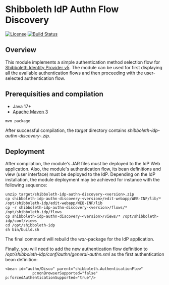 # Shibboleth IdP Authn Flow Discovery

[![License](http://img.shields.io/:license-mit-blue.svg)](https://opensource.org/licenses/MIT)
[![Build Status](https://travis-ci.org/CSCfi/shibboleth-idp-authn-discovery.svg?branch=master)](https://travis-ci.org/CSCfi/shibboleth-idp-authn-discovery)

## Overview

This module implements a simple authentication method selection flow for [Shibboleth Identity Provider v5](https://shibboleth.atlassian.net/wiki/spaces/IDP5/overview). The module can be used for first displaying all
the available authentication flows and then proceeding with the user-selected authentication flow.

## Prerequisities and compilation

- Java 17+
- [Apache Maven 3](https://maven.apache.org/)

```
mvn package
```

After successful compilation, the _target_ directory contains _shibboleth-idp-authn-discovery-<version>.zip_.

## Deployment

After compilation, the module's JAR files must be deployed to the IdP Web
application. Also, the module's authentication flow, its bean definitions and view (user interface) must
be deployed to the IdP. Depending on the IdP installation, the module deployment may be achieved for instance 
with the following sequence:

```
unzip target/shibboleth-idp-authn-discovery-<version>.zip
cp shibboleth-idp-authn-discovery-<version>/edit-webapp/WEB-INF/lib/* /opt/shibboleth-idp/edit-webapp/WEB-INF/lib
cp -r shibboleth-idp-authn-discovery-<version>/flows/* /opt/shibboleth-idp/flows
cp shibboleth-idp-authn-discovery-<version>/views/* /opt/shibboleth-idp/conf/views
cd /opt/shibboleth-idp
sh bin/build.sh
```

The final command will rebuild the _war_-package for the IdP application.

Finally, you will need to add the new authentication flow definition to _/opt/shibboleth-idp/conf/authn/general-authn.xml_ as the first authentication bean definition:

```
<bean id="authn/Disco" parent="shibboleth.AuthenticationFlow"
            p:nonBrowserSupported="false" p:forcedAuthenticationSupported="true"/>
```
